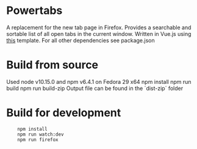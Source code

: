 # Powertabs

A replacement for the new tab page in Firefox. Provides a searchable and sortable list of all open tabs in the current window.
Written in Vue.js using [this](https://github.com/Kocal/vue-web-extension) template. For all other dependencies see package.json  

# Build from source

 Used node v10.15.0 and npm v6.4.1 on Fedora 29 x64 
        npm install
        npm run build
        npm run build-zip
Output file can be found in the ´dist-zip´ folder


# Build for development
        npm install
        npm run watch:dev
        npm run firefox
         
